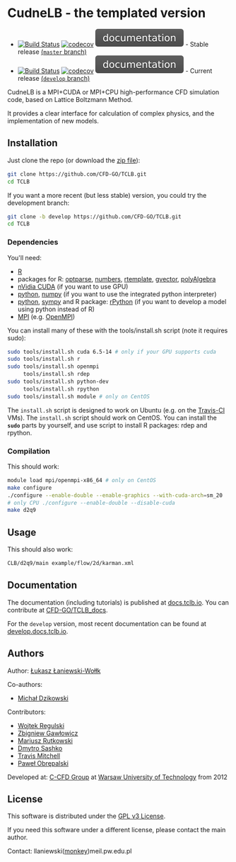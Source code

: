 CudneLB - the templated version
===
- [![Build Status](https://travis-ci.org/CFD-GO/TCLB.svg?branch=develop)](https://travis-ci.org/CFD-GO/TCLB) [![codecov](https://codecov.io/gh/CFD-GO/TCLB/branch/master/graph/badge.svg)](https://codecov.io/gh/CFD-GO/TCLB) [![documentation](https://raw.githubusercontent.com/CFD-GO/documents/master/assets/documentation.svg?sanitize=true)](https://docs.tclb.io/) - Stable release [(`master` branch)](https://github.com/CFD-GO/TCLB/tree/master)
- [![Build Status](https://travis-ci.org/CFD-GO/TCLB.svg?branch=develop)](https://travis-ci.org/CFD-GO/TCLB) [![codecov](https://codecov.io/gh/CFD-GO/TCLB/branch/develop/graph/badge.svg)](https://codecov.io/gh/CFD-GO/TCLB) [![documentation](https://raw.githubusercontent.com/CFD-GO/documents/master/assets/documentation.svg?sanitize=true)](https://develop.docs.tclb.io/) - Current release [(`develop` branch)](https://github.com/CFD-GO/TCLB/tree/develop)

CudneLB is a MPI+CUDA or MPI+CPU high-performance CFD simulation code, based on Lattice Boltzmann Method.

It provides a clear interface for calculation of complex physics, and the implementation of new models.

## Installation

Just clone the repo (or download the [zip file](https://github.com/CFD-GO/TCLB/archive/master.zip)):
```bash
git clone https://github.com/CFD-GO/TCLB.git
cd TCLB
```

If you want a more recent (but less stable) version, you could try the development branch:

```bash
git clone -b develop https://github.com/CFD-GO/TCLB.git
cd TCLB
```

### Dependencies

You'll need:
- [R](https://www.r-project.org/)
- packages for R: [optparse](https://cran.r-project.org/package=optparse), [numbers](https://cran.r-project.org/package=numbers), [rtemplate](https://github.com/llaniewski/rtemplate), [gvector](https://github.com/llaniewski/gvector), [polyAlgebra](https://github.com/llaniewski/polyAlgebra)
- [nVidia CUDA](https://developer.nvidia.com/cuda-zone) (if you want to use GPU)
- [python](https://www.python.org/), [numpy](http://www.numpy.org/) (if you want to use the integrated python interpreter)
- [python](https://www.python.org/), [sympy](http://www.sympy.org/) and R package: [rPython](https://cran.r-project.org/package=rPython) (if you want to develop a model using python instead of R)
- [MPI](https://en.wikipedia.org/wiki/Message_Passing_Interface) (e.g. [OpenMPI](http://www.open-mpi.org/))

You can install many of these with the tools/install.sh script (note it requires sudo):

```bash
sudo tools/install.sh cuda 6.5-14 # only if your GPU supports cuda
sudo tools/install.sh r
sudo tools/install.sh openmpi
     tools/install.sh rdep
sudo tools/install.sh python-dev
     tools/install.sh rpython
sudo tools/install.sh module # only on CentOS
```

The `install.sh` script is designed to work on Ubuntu (e.g. on the [Travis-CI](https://travis-ci.org/CFD-GO/TCLB) VMs). 
The `install.sh` script should work on CentOS.
You can install the **`sudo`** parts by yourself, and use script to install R packages: rdep and rpython.


### Compilation
This should work:
```bash
module load mpi/openmpi-x86_64 # only on CentOS
make configure
./configure --enable-double --enable-graphics --with-cuda-arch=sm_20 
# only CPU ./configure --enable-double --disable-cuda
make d2q9
```

## Usage

This should also work:
```bash
CLB/d2q9/main example/flow/2d/karman.xml
```

## Documentation

The documentation (including tutorials) is published at
[docs.tclb.io](https://docs.tclb.io/). You can contribute at
[CFD-GO/TCLB_docs](https://github.com/CFD-GO/TCLB_docs).

For the `develop` version, most recent documentation can be found at
[develop.docs.tclb.io](https://develop.docs.tclb.io/).

## Authors

Author: [Łukasz Łaniewski-Wołłk](https://github.com/llaniewski)

Co-authors:
* [Michał Dzikowski](https://github.com/mdzik)

Contributors:
* [Wojtek Regulski](https://github.com/wojtasMEiL)
* [Zbigniew Gawłowicz](https://github.com/zgawlowicz)
* [Mariusz Rutkowski](https://github.com/mrutkowski-aero)
* [Dmytro Sashko](https://github.com/shkodm)
* [Travis Mitchell](https://github.com/TravisMitchell)
* [Paweł Obrępalski](https://github.com/PabloOb)

Developed at: [C-CFD Group](https://c-cfd.meil.pw.edu.pl/) at [Warsaw University of Technology](http://pw.edu.pl/) from 2012

## License

This software is distributed under the [GPL v3 License](LICENSE).

If you need this software under a different license, please contact the main author.

Contact: llaniewski([monkey](https://en.wikipedia.org/wiki/At_sign#Names_in_other_languages))meil.pw.edu.pl
